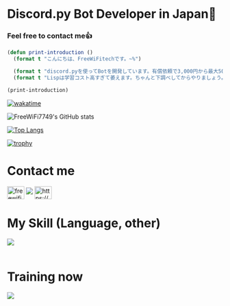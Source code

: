 # Discord.py Bot Developer in Japan👋
### Feel free to contact me👍

```lisp
(defun print-introduction ()
  (format t "こんにちは、FreeWiFitechです。~%")

  (format t "discord.pyを使ってBotを開発しています。有償依頼で3,000円から最大5000円で依頼を受け付けております。~%")
  (format t "Lispは学習コスト高すぎて萎えます。ちゃんと下調べしてからやりましょう。~%")

(print-introduction)
```
[![wakatime](https://wakatime.com/badge/user/426e61d3-f6b7-4324-bdf6-c87be0cdc667.svg)](https://wakatime.com/@426e61d3-f6b7-4324-bdf6-c87be0cdc667)

![FreeWiFi7749's GitHub stats](https://github-readme-stats.vercel.app/api?username=FreeWiFi7749&show_icons=true&theme=vue-dark)

[![Top Langs](https://github-readme-stats.vercel.app/api/top-langs/?username=FreeWiFi7749&layout=compact&theme=vue-dark)](https://github.com/anuraghazra/github-readme-stats)

[![trophy](https://github-profile-trophy.vercel.app/?username=FreeWiFi7749&theme=discord)](https://github.com/ryo-ma/github-profile-trophy)

# Contact me

<p align="left">
<a href="https://twitter.com/freewifi_tech" target="blank"><img align="center" src="https://raw.githubusercontent.com/rahuldkjain/github-profile-readme-generator/master/src/images/icons/Social/twitter.svg" alt="freewifi_tech" height="30" width="40" /></a>
<a href="mailto:wifi@freewifitech.jp"><img src="https://img.shields.io/badge/Gmail-d14836?style=flat-square&logo=Gmail&logoColor=white"/></a>
<a href="https://discord.gg/bxEaHhxx" target="blank"><img align="center" src="https://raw.githubusercontent.com/rahuldkjain/github-profile-readme-generator/master/src/images/icons/Social/discord.svg" alt="https://discord.gg/bxEaHhxx" height="30" width="40" /></a>
</p>

# My Skill (Language, other)

<img src="https://skillicons.dev/icons?i=python,discord,vscode,github,docker,html,css" /> <br /><br />

# Training now

<img src="https://skillicons.dev/icons?i=docker,html,css,php" /> <br /><br />